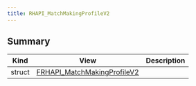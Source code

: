 ```yaml
---
title: RHAPI_MatchMakingProfileV2
---
```


## Summary
| Kind | View | Description |
|------|------|-------------|
|struct|[FRHAPI_MatchMakingProfileV2](/unreal-plugins/all/structfrhapi__matchmakingprofilev2/#structFRHAPI__MatchMakingProfileV2)||

